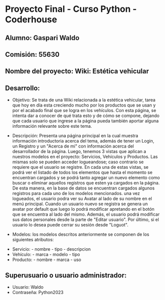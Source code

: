 # Proyecto Final - Curso Python - Coderhouse

## Alumno: Gaspari Waldo

## Comisión: 55630

## Nombre del proyecto: Wiki: Estética vehicular

## Desarrollo:

- Objetivo: Se trata de una Wiki relacionada a la estética vehicular, tarea que hoy en día esta creciendo mucho por los productos que se usan y por el acabado final que se logra en los vehículos.
Con esta página, se intenta dar a conocer de qué trata esto y de cómo se compone, dejando que cada usuario que ingrese a la página pueda también aportar alguna información relevante sobre este tema. 

- Descripción: Presenta una página principal en la cual muestra información introductoria acerca del tema, además de tener un Login, un Registro y un "Acerca de mi" con información acerca del desarrollador de la página.
Luego, tenemos 3 vistas que aplican a nuestros modelos en el proyecto: Servicios, Vehículos y Productos. Las mismas solo se pueden acceder logueandose; caso contrario se requiere que el usuario se registre.
En cada una de estas vistas, se podrá ver el listado de todos los elementos que hasta el momento se encuentran cargados y se podrá tanto agregar un nuevo elemento como buscar o eliminar aquellos registros que esten ya cargados en la página. De esta manera, en la base de datos se encuentran cargados algunos registros para cada uno de los modelos mencionados.
una vez logueados, el usuario podra ver su Avatar al lado de su nombre en el menú principal. Cuando un usuario nuevo se registra se genera un avatar por default que luego lo podrá modificar apretando en el botón que se encuentra al lado del mismo. Además, el usuario podrá modificar sus datos personales desde la parte de "Editar usuario".
Por último, si el usuario lo desea puede cerrar su sesión desde "Loguot".

- Modelos: los modelos descritos anteriormente se componen de los siguientes atributos:

* Servicio: - nombre
            - tipo
            - descripcion
* Vehículo: - marca
            - modelo
            - tipo
* Producto: - nombre
            - marca
            - uso

## Superusuario o usuario administrador:

- Usuario: Waldo
- Contraseña: Python2023
